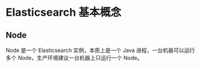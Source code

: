 # Elasticsearch 基本概念

## Node

Node 是一个 Elasticsearch 实例，本质上是一个 Java 进程，一台机器可以运行多个 Node，生产环境建议一台机器上只运行一个 Node。

